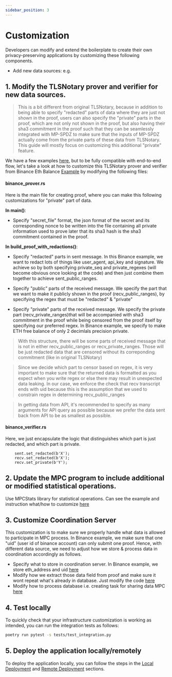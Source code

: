 ```yaml
---
sidebar_position: 3
---
```


# Customization

Developers can modify and extend the boilerplate to create their own privacy-preserving applications by customizing these following components.

- Add new data sources: e.g.



## 1. Modify the TLSNotary prover and verifier for new data sources.

> This is a bit different from original TLSNotary, because in addition to being able to specify "redacted" parts of data where they are just not shown in the proof, users can also specify the "private" parts in the proof, which are not only not shown in the proof, but also having their sha3 commitment in the proof such that they can be seamlessly integrated with MP-SPDZ to make sure that the inputs of MP-SPDZ actually come from the private parts of these data from TLSNotary. This guide will mostly focus on customizing this additional "private" feature.

We have a few examples [here](https://github.com/ZKStats/tlsn/tree/mpspdz-compat/tlsn/examples), but to be fully compatible with end-to-end flow, let's take a look at how to customize this TLSNotary prover and verifier from Binance Eth Balance [Example](https://github.com/ZKStats/tlsn/tree/mpspdz-compat/tlsn/examples/binance) by modifying the following files:

#### binance_prover.rs

Here is the main file for creating proof, where you can make this following customizations for "private" part of data.

**In main()**:

- Specify "secret_file" format, the json format of the secret and its corresponding nonce to be written into the file containing all private information used to prove later that its sha3 hash is the sha3 commitment contained in the proof.

**In build_proof_with_redactions()**:

- Specify "redacted" parts in sent message.
  In this Binance example, we want to redact lots of things like user_agent, api_key and signature. We achieve so by both specifying private_seq and private_regexes (will become obvious once looking at the code) and then just combine them together to achieve sent_public_ranges.

- Specify "public" parts of the received message.
  We specify the part that we want to make it publicly shown in the proof (recv_public_ranges), by specifying the regex that must be "redacted" & "private"

- Specify "private" parts of the received message.
  We specify the private part (recv_private_ranges)that will be accompanied with sha3 commitment in the proof while being censored from the proof itself by specifying our preferred regex. In Binance example, we specify to make ETH free balance of only 2 decimlals precision private.

> With this structure, there will be some parts of received message that is not in either recv_public_ranges or recv_private_ranges. Those will be just redacted data that are censored without its correponding commitment (like in original TLSNotary)

> Since we decide which part to censor based on regex, it is very important to make sure that the returned data is formatted as you expect when you write regex or else there may result in unexpected data leaking. In our case, we enforce the check that recv transcript ends with uid because this is the assumption that we used to constrain regex in determining recv_public_ranges

> In getting data from API, it's recommended to specify as many arguments for API query as possible because we prefer the data sent back from API to be as smallest as possible.

#### binance_verifier.rs

Here, we just encapsulate the logic that distinguishes which part is just redacted, and which part is private.

```
    sent.set_redacted(b'X');
    recv.set_redacted(b'X');
    recv.set_private(b'Y');
```

## 2. Update the MPC program to include additional or modified statistical operations.

Use MPCStats library for statistical operations. Can see the example and instruction what/how to customize [here](https://github.com/ZKStats/MP-SPDZ/tree/mpcstats-lib/mpcstats)

## 3. Customize Coordination Server

This customization is to make sure we properly handle what data is allowed to participate in MPC process. In Binance example, we make sure that one "uid" (user id of binance account) can only submit one proof. Hence, with different data source, we need to adjust how we store & process data in coordination accordingly as follows.

- Specify what to store in coordination server.
  In Binance example, we store eth_address and uid [here](https://github.com/ZKStats/mpc-demo-infra/blob/e73b35aa487b8dc1efd403edddb80f10ebebf681/mpc_demo_infra/coordination_server/database.py#L31)
- Modify how we extract those data field from proof and make sure it wont repeat what's already in database.
  Just modify the code [here](https://github.com/ZKStats/mpc-demo-infra/blob/e73b35aa487b8dc1efd403edddb80f10ebebf681/mpc_demo_infra/coordination_server/routes.py#L142-L157)
- Modify how to process database i.e. creating task for sharing data MPC [here](https://github.com/ZKStats/mpc-demo-infra/blob/e73b35aa487b8dc1efd403edddb80f10ebebf681/mpc_demo_infra/coordination_server/routes.py#L233-L250)

## 4. Test locally

To quickly check that your infrastructure customization is working as intended, you can run the integration tests as follows:

```bash
poetry run pytest -s tests/test_integration.py
```

## 5. Deploy the application locally/remotely

To deploy the application locally, you can follow the steps in the [Local Deployment](/getting-started/local-deployment) and [Remote Deployment](/getting-started/remote-deployment) sections.
